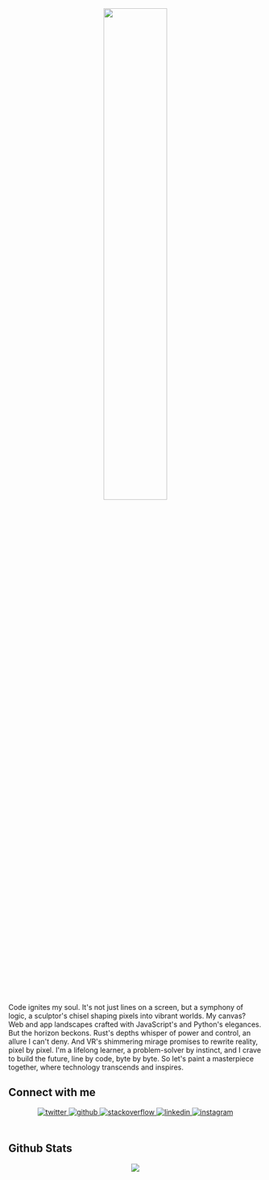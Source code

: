 <div align="center">
<img src="https://images.pexels.com/photos/577585/pexels-photo-577585.jpeg?auto=compress&cs=tinysrgb&w=1260&h=750&dpr=2" align="center" style="width: 50%" />
</div>  
  

### <div align="center">
Code ignites my soul. It's not just lines on a screen, but a symphony of logic, a sculptor's chisel shaping pixels into vibrant worlds. My canvas? Web and app landscapes crafted with JavaScript's and Python's elegances. But the horizon beckons. Rust's depths whisper of power and control, an allure I can't deny. And VR's shimmering mirage promises to rewrite reality, pixel by pixel. I'm a lifelong learner, a problem-solver by instinct, and I crave to build the future, line by code, byte by byte. So let's paint a masterpiece together, where technology transcends and inspires.</div>  
  

## Connect with me  
<div align="center">
<a href="https://twitter.com/https://twitter.com/JKomieter" target="_blank">
<img src=https://img.shields.io/badge/twitter-%2300acee.svg?&style=for-the-badge&logo=twitter&logoColor=white alt=twitter style="margin-bottom: 5px;" />
</a>
<a href="https://github.com/https://github.com/JKomieter" target="_blank">
<img src=https://img.shields.io/badge/github-%2324292e.svg?&style=for-the-badge&logo=github&logoColor=white alt=github style="margin-bottom: 5px;" />
</a>
<a href="https://stackoverflow.com/users/https://stackoverflow.com/users/20890201/joel-komieter" target="_blank">
<img src=https://img.shields.io/badge/stackoverflow-%23F28032.svg?&style=for-the-badge&logo=stackoverflow&logoColor=white alt=stackoverflow style="margin-bottom: 5px;" />
</a>
<a href="https://linkedin.com/in/https://www.linkedin.com/in/joel-komieter-6a0b14250/" target="_blank">
<img src=https://img.shields.io/badge/linkedin-%231E77B5.svg?&style=for-the-badge&logo=linkedin&logoColor=white alt=linkedin style="margin-bottom: 5px;" />
</a>
<a href="https://instagram.com/https://www.instagram.com/eterkomi/" target="_blank">
<img src=https://img.shields.io/badge/instagram-%23000000.svg?&style=for-the-badge&logo=instagram&logoColor=white alt=instagram style="margin-bottom: 5px;" />
</a>  
</div>  
  

<br/>  


## Github Stats  
<div align="center"><img src="https://github-readme-stats.vercel.app/api?username=JKomieter&show_icons=true&count_private=true&hide_border=true" align="center" /></div>  

<br/>  

